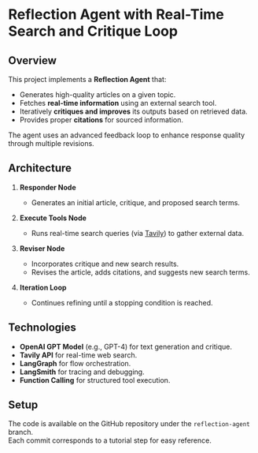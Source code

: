 # Reflection Agent with Real-Time Search and Critique Loop

## Overview

This project implements a **Reflection Agent** that:

- Generates high-quality articles on a given topic.
- Fetches **real-time information** using an external search tool.
- Iteratively **critiques and improves** its outputs based on retrieved data.
- Provides proper **citations** for sourced information.

The agent uses an advanced feedback loop to enhance response quality through multiple revisions.

## Architecture

1. **Responder Node**

   - Generates an initial article, critique, and proposed search terms.

2. **Execute Tools Node**

   - Runs real-time search queries (via [Tavily](https://www.tavily.com/)) to gather external data.

3. **Reviser Node**

   - Incorporates critique and new search results.
   - Revises the article, adds citations, and suggests new search terms.

4. **Iteration Loop**
   - Continues refining until a stopping condition is reached.

## Technologies

- **OpenAI GPT Model** (e.g., GPT-4) for text generation and critique.
- **Tavily API** for real-time web search.
- **LangGraph** for flow orchestration.
- **LangSmith** for tracing and debugging.
- **Function Calling** for structured tool execution.

## Setup

The code is available on the GitHub repository under the `reflection-agent` branch.  
Each commit corresponds to a tutorial step for easy reference.
